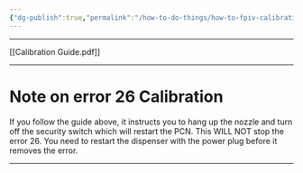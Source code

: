 ```yaml
---
{"dg-publish":true,"permalink":"/how-to-do-things/how-to-fpiv-calibration-guide/"}
---
```



---

[[Calibration Guide.pdf]]

---
# Note on error 26 Calibration

If you follow the guide above, it instructs you to hang up the nozzle and turn off the security switch which will restart the PCN.  This WILL NOT stop the error 26.  You need to restart the dispenser with the power plug before it removes the error.  

---

